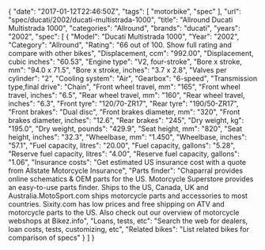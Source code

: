{
    "date": "2017-01-12T22:46:50Z",
    "tags": [
        "motorbike",
        "spec"
    ],
    "url": "spec\/ducati\/2002\/ducati-multistrada-1000",
    "title": "Allround Ducati Multistrada 1000",
    "categories": "Allround",
    "brands": "ducati",
    "years": "2002",
    "spec": [
        {
            "Model": "Ducati Multistrada 1000",
            "Year": "2002",
            "Category": "Allround",
            "Rating": "66 out of 100. Show full rating and compare with other bikes",
            "Displacement, ccm": "992.00",
            "Displacement, cubic inches": "60.53",
            "Engine type": "V2, four-stroke",
            "Bore x stroke, mm": "94.0 x 71.5",
            "Bore x stroke, inches": "3.7 x 2.8",
            "Valves per cylinder": "2",
            "Cooling system": "Air",
            "Gearbox": "6-speed",
            "Transmission type,final drive": "Chain",
            "Front wheel travel, mm": "165",
            "Front wheel travel, inches": "6.5",
            "Rear wheel travel, mm": "160",
            "Rear wheel travel, inches": "6.3",
            "Front tyre": "120\/70-ZR17",
            "Rear tyre": "190\/50-ZR17",
            "Front brakes": "Dual disc",
            "Front brakes diameter, mm": "320",
            "Front brakes diameter, inches": "12.6",
            "Rear brakes": "245",
            "Dry weight, kg": "195.0",
            "Dry weight, pounds": "429.9",
            "Seat height, mm": "820",
            "Seat height, inches": "32.3",
            "Wheelbase, mm": "1.450",
            "Wheelbase, inches": "57.1",
            "Fuel capacity, litres": "20.00",
            "Fuel capacity, gallons": "5.28",
            "Reserve fuel capacity, litres": "4.00",
            "Reserve fuel capacity, gallons": "1.06",
            "Insurance costs": "Get estimated US insurance cost with a quote from Allstate Motorcycle Insurance",
            "Parts finder": "Chaparral provides online schematics & OEM parts for the US.   Motorcycle Superstore provides an easy-to-use parts finder. Ships to the US, Canada, UK and Australia.MotoSport.com ships motorcycle parts and accessories to most countries.    Sixity.com has low prices and free shipping on ATV and motorcycle parts to the US. Also check out our overview of motorcycle webshops at Bikez.info",
            "Loans, tests, etc": "Search the web for dealers, loan costs, tests, customizing, etc",
            "Related bikes": "List related bikes for comparison of specs"
        }
    ]
}